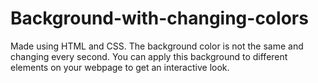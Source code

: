 # Background-with-changing-colors

Made using HTML and CSS. The background color is not the same and changing every second.
You can apply this background to different elements on your webpage to get an interactive look.
